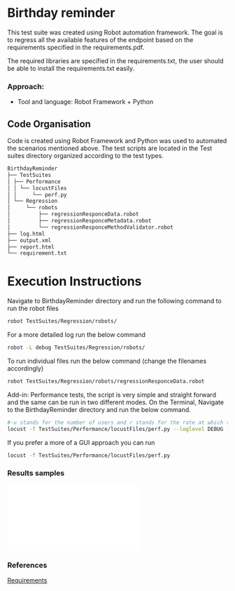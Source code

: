 # Birthday reminder
This test suite was created using Robot automation framework. The goal is to regress all the available features of the endpoint based on the requirements specified in the requirements.pdf.

The required libraries are specified in the requirements.txt, the user should be able to install the requirements.txt easily.
### Approach:
- Tool and language: Robot Framework + Python
## Code Organisation
Code is created using Robot Framework and Python was used to automated the scenarios mentioned above. The test scripts are located in the Test suites directory organized according to the test types.

```sh
BirthdayReminder
├── TestSuites
│ ├── Performance
│ │ └── locustFiles
│ │     └── perf.py
│ └── Regression
│     └── robots
│         ├── regressionResponceData.robot
│         ├── regressionResponceMetadata.robot
│         └── regressionResponceMethodValidator.robot
├── log.html
├── output.xml
├── report.html
└── requirement.txt
```
# Execution Instructions
Navigate to BirthdayReminder directory and run the following command to run the robot files
```sh
robot TestSuites/Regression/robots/
```
For a more detailed log run the below command
```sh
robot -L debug TestSuites/Regression/robots/
```
To run individual files run the below command (change the filenames accordingly)
```sh
robot TestSuites/Regression/robots/regressionResponceData.robot
```
Add-in:
Performance tests, the script is very simple and straight forward and the same can be run in two different modes.
On the Terminal, Navigate to the BirthdayReminder directory and run the below command.
```sh
#-u stands for the number of users and r stands for the rate at which the users are spawned additionaly the user can mention a -t variable which specifies the time to run.
locust -f TestSuites/Performance/locustFiles/perf.py --loglevel DEBUG --headless -u 1 -r 1
```
If you prefer a more of a GUI approach you can run
```sh
locust -f TestSuites/Performance/locustFiles/perf.py
```
### Results samples
![Test Results](./log.html)
### References
[Requirements](requirements.pdf)
